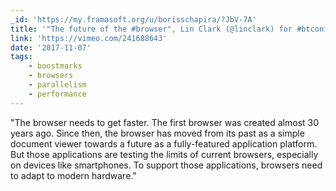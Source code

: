 ```yaml
---
_id: 'https://my.framasoft.org/u/borisschapira/?JbV-7A'
title: '"The future of the #browser", Lin Clark (@linclark) for #btconf'
link: 'https://vimeo.com/241688643'
date: '2017-11-07'
tags:
    - boostmarks
    - browsers
    - parallelism
    - performance
---
```


<div class="markdown"><p>&quot;The browser needs to get faster. The first browser was created almost 30 years ago. Since then, the browser has moved from its past as a simple document viewer towards a future as a fully-featured application platform. But those applications are testing the limits of current browsers, especially on devices like smartphones. To support those applications, browsers need to adapt to modern hardware.&quot;
</p></div>
